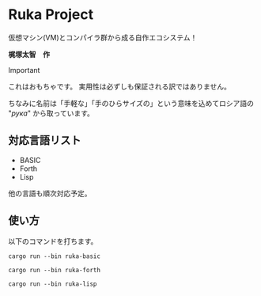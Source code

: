 # Ruka Project
仮想マシン(VM)とコンパイラ群から成る自作エコシステム！

**梶塚太智　作**

> [!IMPORTANT]
> これはおもちゃです。
> 実用性は必ずしも保証される訳ではありません。

ちなみに名前は「手軽な」「手のひらサイズの」という意味を込めてロシア語の "*рука*" から取っています。

## 対応言語リスト
- BASIC
- Forth
- Lisp

他の言語も順次対応予定。

## 使い方

以下のコマンドを打ちます。
```
cargo run --bin ruka-basic
```
```
cargo run --bin ruka-forth
```
```
cargo run --bin ruka-lisp
```
